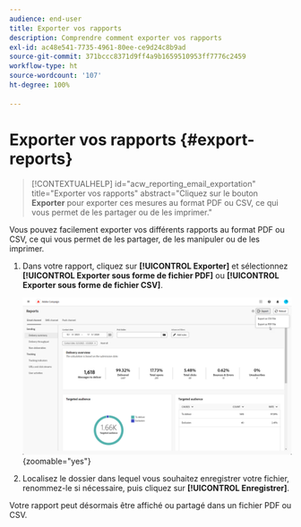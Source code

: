 ```yaml
---
audience: end-user
title: Exporter vos rapports
description: Comprendre comment exporter vos rapports
exl-id: ac48e541-7735-4961-80ee-ce9d24c8b9ad
source-git-commit: 371bccc8371d9ff4a9b1659510953ff7776c2459
workflow-type: ht
source-wordcount: '107'
ht-degree: 100%

---
```


# Exporter vos rapports {#export-reports}

>[!CONTEXTUALHELP]
>id="acw_reporting_email_exportation"
>title="Exporter vos rapports"
>abstract="Cliquez sur le bouton **Exporter** pour exporter ces mesures au format PDF ou CSV, ce qui vous permet de les partager ou de les imprimer."

Vous pouvez facilement exporter vos différents rapports au format PDF ou CSV, ce qui vous permet de les partager, de les manipuler ou de les imprimer.

1. Dans votre rapport, cliquez sur **[!UICONTROL Exporter]** et sélectionnez **[!UICONTROL Exporter sous forme de fichier PDF]** ou **[!UICONTROL Exporter sous forme de fichier CSV]**.

   ![](assets/global_report_export.png){zoomable=&quot;yes&quot;}

1. Localisez le dossier dans lequel vous souhaitez enregistrer votre fichier, renommez-le si nécessaire, puis cliquez sur **[!UICONTROL Enregistrer]**.

Votre rapport peut désormais être affiché ou partagé dans un fichier PDF ou CSV.
